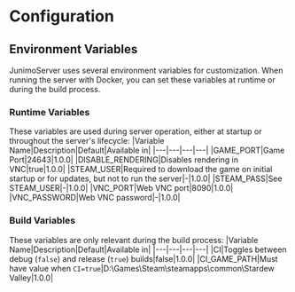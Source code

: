 # Configuration

## Environment Variables
JunimoServer uses several environment variables for customization. When running the server with Docker, you can set these variables at runtime or during the build process.

### Runtime Variables
These variables are used during server operation, either at startup or throughout the server's lifecycle:
|Variable Name|Description|Default|Available in|
|---|---|---|---|
|GAME_PORT|Game Port|24643|1.0.0|
|DISABLE_RENDERING|Disables rendering in VNC|true|1.0.0|
|STEAM_USER|Required to download the game on initial startup or for updates, but not to run the server|-|1.0.0|
|STEAM_PASS|See STEAM_USER|-|1.0.0|
|VNC_PORT|Web VNC port|8090|1.0.0|
|VNC_PASSWORD|Web VNC password|-|1.0.0|

### Build Variables
These variables are only relevant during the build process:
|Variable Name|Description|Default|Available in|
|---|---|---|---|
|CI|Toggles between debug (`false`) and release (`true`) builds|false|1.0.0|
|CI_GAME_PATH|Must have value when `CI=true`|D:\Games\Steam\steamapps\common\Stardew Valley|1.0.0|
